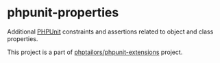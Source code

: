 # phpunit-properties

Additional [PHPUnit](https://phpunit.de) constraints and assertions related to
object and class properties.

This project is a part of
[phptailors/phpunit-extensions](https://github.com/phptailors/phpunit-extensions)
project.

